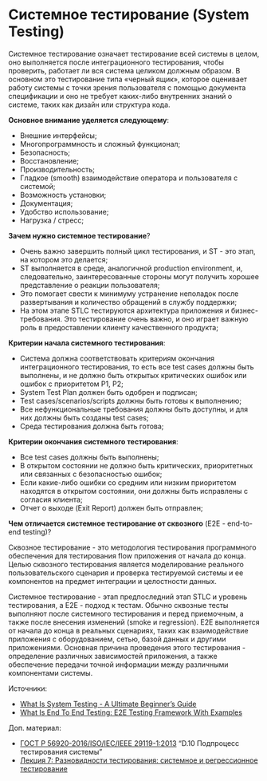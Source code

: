 # Системное тестирование (System Testing)

Системное тестирование означает тестирование всей системы в целом, оно выполняется после интеграционного тестирования, чтобы проверить, работает ли вся система целиком должным образом. В основном это тестирование типа «черный ящик», которое оценивает работу системы с точки зрения пользователя с помощью документа спецификации и оно не требует каких-либо внутренних знаний о системе, таких как дизайн или структура кода.

**Основное внимание уделяется следующему**:

* Внешние интерфейсы;
* Многопрограммность и сложный функционал;
* Безопасность;
* Восстановление;
* Производительность;
* Гладкое (smooth) взаимодействие оператора и пользователя с системой;
* Возможность установки;
* Документация;
* Удобство использование;
* Нагрузка / стресс;

**Зачем нужно системное тестирование**?

* Очень важно завершить полный цикл тестирования, и ST - это этап, на котором это делается;
* ST выполняется в среде, аналогичной production environment, и, следовательно, заинтересованные стороны могут получить хорошее представление о реакции пользователя;
* Это помогает свести к минимуму устранение неполадок после развертывания и количество обращений в службу поддержки;
* На этом этапе STLC тестируются архитектура приложения и бизнес-требования. Это тестирование очень важно, и оно играет важную роль в предоставлении клиенту качественного продукта;

**Критерии начала системного тестирования**:

* Система должна соответствовать критериям окончания интеграционного тестирования, то есть все test cases должны быть выполнены, и не должно быть открытых критических ошибок или ошибок с приоритетом P1, P2;
* System Test Plan должен быть одобрен и подписан;
* Test cases/scenarios/scripts должны быть готовы к выполнению;
* Все нефункциональные требования должны быть доступны, и для них должны быть созданы test cases;
* Среда тестирования должна быть готова;

**Критерии окончания системного тестирования**:

* Все test cases должны быть выполнены;
* В открытом состоянии не должно быть критических, приоритетных или связанных с безопасностью ошибок;
* Если какие-либо ошибки со средним или низким приоритетом находятся в открытом состоянии, они должны быть исправлены с согласия клиента;
* Отчет о выходе (Exit Report) должен быть отправлен;

**Чем отличается системное тестирование от сквозного** (E2E - end-to-end testing)?

Сквозное тестирование - это методология тестирования программного обеспечения для тестирования flow приложения от начала до конца. Целью сквозного тестирования является моделирование реального пользовательского сценария и проверка тестируемой системы и ее компонентов на предмет интеграции и целостности данных.

Системное тестирование - этап предпоследний этап STLC и уровень тестирования, а E2E - подход к тестам. Обычно сквозные тесты выполняют после системного тестирования и перед приемочным, а также после внесения изменений (smoke и regression). E2E выполняется от начала до конца в реальных сценариях, таких как взаимодействие приложения с оборудованием, сетью, базой данных и другими приложениями. Основная причина проведения этого тестирования - определение различных зависимостей приложения, а также обеспечение передачи точной информации между различными компонентами системы.

Источники:

* [What Is System Testing - A Ultimate Beginner’s Guide](https://www.softwaretestinghelp.com/system-testing/)
* [What Is End To End Testing: E2E Testing Framework With Examples](https://www.softwaretestinghelp.com/what-is-end-to-end-testing/#Why\_Do\_We\_Perform\_E2E\_Testing)

Доп. материал:

* [ГОСТ Р 56920-2016/ISO/IEC/IEEE 29119-1:2013](https://docs.cntd.ru/document/1200134996) “D.10 Подпроцесс тестирования системы”
* [Лекция 7: Разновидности тестирования: системное и регрессионное тестирование](https://intuit.ru/studies/courses/48/48/lecture/1436)
